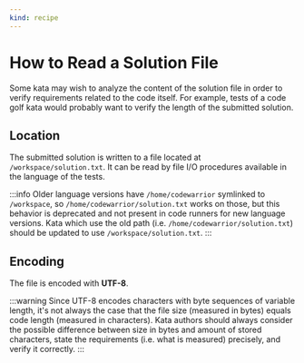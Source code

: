 ```yaml
---
kind: recipe
---
```


# How to Read a Solution File

Some kata may wish to analyze the content of the solution file in order to verify requirements related to the code itself. For example, tests of a code golf kata would probably want to verify the length of the submitted solution.

## Location

The submitted solution is written to a file located at `/workspace/solution.txt`. It can be read by file I/O procedures available in the language of the tests.

:::info
Older language versions have `/home/codewarrior` symlinked to `/workspace`, so `/home/codewarrior/solution.txt` works on those, but this behavior is deprecated and not present in code runners for new language versions. Kata which use the old path (i.e. `/home/codewarrior/solution.txt`) should be updated to use `/workspace/solution.txt`.
:::

## Encoding

The file is encoded with **UTF-8**.

:::warning
Since UTF-8 encodes characters with byte sequences of variable length, it's not always the case that the file size (measured in bytes) equals code length (measured in characters). Kata authors should always consider the possible difference between size in bytes and amount of stored characters, state the requirements (i.e. what is measured) precisely, and verify it correctly.
:::
